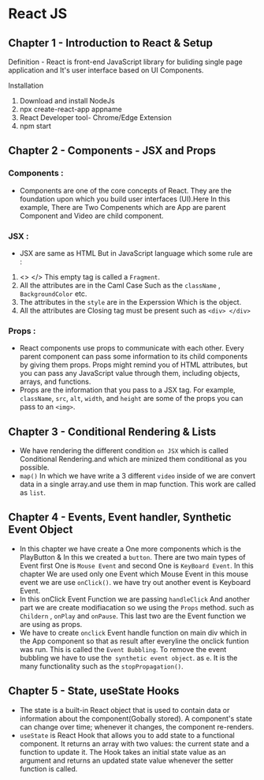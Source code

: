 # React JS 

## Chapter 1 - Introduction to React & Setup

Definition -
            React is front-end JavaScript library for buliding single page application and It's user interface based on UI Components.
            
Installation
1. Download and install NodeJs
2. npx create-react-app appname
3. React Developer tool- Chrome/Edge Extension
4. npm start

## Chapter 2 - Components - JSX and Props

### Components :
- Components are one of the core concepts of React. They are the foundation upon which you build user interfaces (UI).Here In this example, There are Two Compenents which are App are parent Component and Video are child component.

### JSX :
- JSX are same as HTML But in JavaScript language which some rule are : 
1. <> </> This empty tag is called a `Fragment`.
2. All the attributes are in the Caml Case Such as the `className` , `BackgroundColor` etc.
3. The attributes in the `style` are in the Experssion Which is the object.
4. All the attributes are Closing tag must be present such as `<div> </div>`

### Props :
- React components use props to communicate with each other. Every parent component can pass some information to its child components by giving them props. Props might remind you of HTML attributes, but you can pass any JavaScript value through them, including objects, arrays, and functions.
- Props are the information that you pass to a JSX tag. For example, `className`, `src`, `alt`, `width`, and `height` are some of the props you can pass to an `<img>`.

## Chapter 3 - Conditional Rendering & Lists

- We have rendering the different condition `on JSX` which is called Conditional Rendering.and which are minized them conditional as you possible.
- `map()` In which  we have write a 3 different `video` inside of we are convert data in a single array.and use them in map function. This work are called as `list`.

## Chapter 4 - Events, Event handler, Synthetic Event Object

- In this chapter we have create a One more components which is the PlayButton & In this we created a `button`.
  There are two main types of Event first One is `Mouse Event` and second One is `KeyBoard Event`. In this chapter We are used only one Event which Mouse Event in this mouse event we are use `onClick()`. we have try out another event is Keyboard Event.
- In this onClick Event Function we are passing `handleClick` And another part we are create modifiacation so we using the `Props` method.
  such as `Childern` , `onPlay` and `onPause`. This last two are the Event function we are using as props.
- We have to create `onclick` Event handle function on main div which in the App component so that as result after everyline the onclick funtion was run. This is called the `Event Bubbling`. To remove the event bubbling we have to use the` synthetic event object`. as `e`.
It is the many functionality such as the `stopPropagation()`.

## Chapter 5 - State, useState Hooks

- The state is a built-in React object that is used to contain data or information about the component(Gobally stored). A component's state can change over time; whenever it changes, the component re-renders.
- `useState` is React Hook that allows you to add state to a functional component. It returns an array with two values: the current state and a function to update it. The Hook takes an initial state value as an argument and returns an updated state value whenever the setter function is called.